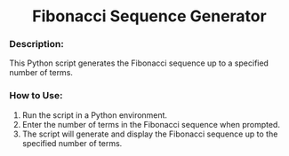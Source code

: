<div align="center">

# Fibonacci Sequence Generator

</div>

### Description:
This Python script generates the Fibonacci sequence up to a specified number of terms.

### How to Use:

1. Run the script in a Python environment.
2. Enter the number of terms in the Fibonacci sequence when prompted.
3. The script will generate and display the Fibonacci sequence up to the specified number of terms.